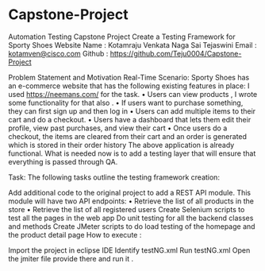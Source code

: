 # Capstone-Project
Automation Testing Capstone Project Create a Testing Framework for Sporty Shoes Website Name : Kotamraju Venkata Naga Sai Tejaswini Email : kotamven@cisco.com Github : https://github.com/Teju0004/Capstone-Project

Problem Statement and Motivation Real-Time Scenario: Sporty Shoes has an e-commerce website that has the following existing features in place: I used https://neemans.com/ for the task. • Users can view products , I wrote some functionality for that also . • If users want to purchase something, they can first sign up and then log in • Users can add multiple items to their cart and do a checkout. • Users have a dashboard that lets them edit their profile, view past purchases, and view their cart • Once users do a checkout, the items are cleared from their cart and an order is generated which is stored in their order history The above application is already functional. What is needed now is to add a testing layer that will ensure that everything is passed through QA.

Task: The following tasks outline the testing framework creation:

Add additional code to the original project to add a REST API module. This module will have two API endpoints: • Retrieve the list of all products in the store • Retrieve the list of all registered users
Create Selenium scripts to test all the pages in the web app
Do unit testing for all the backend classes and methods
Create JMeter scripts to do load testing of the homepage and the product detail page
How to execute :

Import the project in eclipse IDE
Identify testNG.xml
Run testNG.xml
Open the jmiter file provide there and run it .
